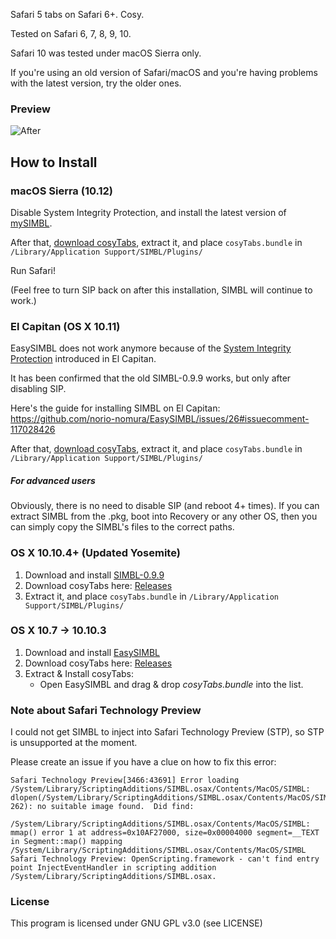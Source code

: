 Safari 5 tabs on Safari 6+. Cosy.

Tested on Safari 6, 7, 8, 9, 10.

Safari 10 was tested under macOS Sierra only.

If you're using an old version of Safari/macOS and you're having problems with the latest version, try the older ones.

### Preview

![After](http://i.imgur.com/sTX1W7j.png)

## How to Install

### macOS Sierra (10.12)

Disable System Integrity Protection, and install the latest version of [mySIMBL](https://github.com/w0lfschild/app_updates/tree/master/mySIMBL).

After that, [download cosyTabs](https://github.com/inket/cosyTabs/releases), extract it, and place `cosyTabs.bundle` in `/Library/Application Support/SIMBL/Plugins/`

Run Safari!

(Feel free to turn SIP back on after this installation, SIMBL will continue to work.)

### El Capitan (OS X 10.11)

EasySIMBL does not work anymore because of the [System Integrity Protection](https://en.wikipedia.org/wiki/System_Integrity_Protection) introduced in El Capitan.

It has been confirmed that the old SIMBL-0.9.9 works, but only after disabling SIP.

Here's the guide for installing SIMBL on El Capitan: https://github.com/norio-nomura/EasySIMBL/issues/26#issuecomment-117028426

After that, [download cosyTabs](https://github.com/inket/cosyTabs/releases), extract it, and place `cosyTabs.bundle` in `/Library/Application Support/SIMBL/Plugins/`

##### For advanced users

Obviously, there is no need to disable SIP (and reboot 4+ times). If you can extract SIMBL from the .pkg, boot into Recovery or any other OS, then you can simply copy the SIMBL's files to the correct paths.

### OS X 10.10.4+ (Updated Yosemite)

1. Download and install [SIMBL-0.9.9](http://www.culater.net/software/SIMBL/SIMBL.php)
2. Download cosyTabs here: [Releases](https://github.com/inket/cosyTabs/releases)
3. Extract it, and place `cosyTabs.bundle` in `/Library/Application Support/SIMBL/Plugins/`

### OS X 10.7 → 10.10.3

1. Download and install [EasySIMBL](https://github.com/norio-nomura/EasySIMBL/#how-to-install)
2. Download cosyTabs here: [Releases](https://github.com/inket/cosyTabs/releases)
3. Extract & Install cosyTabs:
	- Open EasySIMBL and drag & drop *cosyTabs.bundle* into the list.

### Note about Safari Technology Preview

I could not get SIMBL to inject into Safari Technology Preview (STP), so STP is unsupported at the moment.

Please create an issue if you have a clue on how to fix this error:

```
Safari Technology Preview[3466:43691] Error loading /System/Library/ScriptingAdditions/SIMBL.osax/Contents/MacOS/SIMBL:  dlopen(/System/Library/ScriptingAdditions/SIMBL.osax/Contents/MacOS/SIMBL, 262): no suitable image found.  Did find:
	/System/Library/ScriptingAdditions/SIMBL.osax/Contents/MacOS/SIMBL: mmap() error 1 at address=0x10AF27000, size=0x00004000 segment=__TEXT in Segment::map() mapping /System/Library/ScriptingAdditions/SIMBL.osax/Contents/MacOS/SIMBL
Safari Technology Preview: OpenScripting.framework - can't find entry point InjectEventHandler in scripting addition /System/Library/ScriptingAdditions/SIMBL.osax.
```

### License
This program is licensed under GNU GPL v3.0 (see LICENSE)
